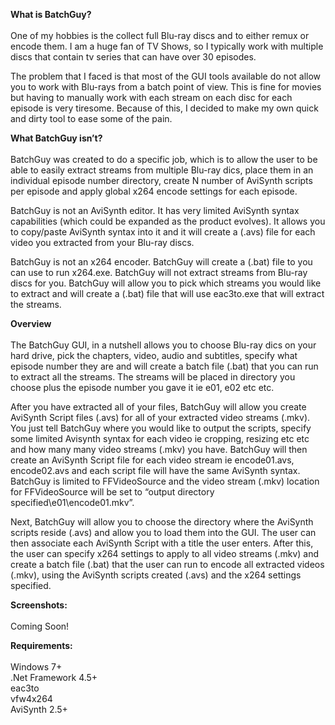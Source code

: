 <b>What is BatchGuy?</b>
<br><br>
One of my hobbies is the collect full Blu-ray discs and to either remux or encode them.  I am a huge fan of TV Shows, so I typically work with multiple discs that contain tv series that can have over 30 episodes.


The problem that I faced is that most of the GUI tools available do not allow you to work with Blu-rays from a batch point of view.  This is fine for movies but having to manually work with each stream on each disc for each episode is very tiresome.  Because of this, I decided to make my own quick and dirty tool to ease some of the pain. 


<b>What BatchGuy isn’t?</b>
<br><br>
BatchGuy was created to do a specific job, which is to allow the user to be able to easily extract streams from multiple Blu-ray dics, place them in an individual episode number directory, create N number of AviSynth scripts per episode and apply global x264 encode settings for each episode.  


BatchGuy is not an AviSynth editor.  It has very limited AviSynth syntax capabilities (which could be expanded as the product evolves).  It allows you to copy/paste AviSynth syntax into it and it will create a (.avs) file for each video you extracted from your Blu-ray discs.


BatchGuy is not an x264 encoder.  BatchGuy will create a (.bat) file to you can use to run x264.exe.  BatchGuy will not extract streams from Blu-ray discs for you.  BatchGuy will allow you to pick which streams you would like to extract and will create a (.bat) file that will use eac3to.exe that will extract the streams.


<b>Overview</b>
<br><br>
The BatchGuy GUI, in a nutshell allows you to choose Blu-ray dics on your hard drive, pick the chapters, video, audio and subtitles, specify what episode number they are and will create a batch file (.bat) that you can run to extract all the streams.  The streams will be placed in directory you choose plus the episode number you gave it ie e01, e02 etc etc.


After you have extracted all of your files, BatchGuy will allow you create AviSynth Script files (.avs) for all of your extracted video streams (.mkv).  You just tell BatchGuy where you would like to output the scripts, specify some limited Avisynth syntax for each video ie cropping, resizing etc etc and how many many video streams (.mkv) you have.  BatchGuy will then create an AviSynth Script file for each video stream ie encode01.avs, encode02.avs and each script file will have the same AviSynth syntax.  BatchGuy is limited to FFVideoSource and the video stream (.mkv) location for FFVideoSource will be set to “output directory specified\e01\encode01.mkv”.


Next, BatchGuy will allow you to choose the directory where the AviSynth scripts reside (.avs) and allow you to load them into the GUI.  The user can then associate each AviSynth Script with a title the user enters.  After this, the user can specify x264 settings to apply to all video streams (.mkv) and create a batch file (.bat) that the user can run to encode all extracted videos (.mkv), using the AviSynth scripts created (.avs) and the x264 settings specified.


<b>Screenshots:</b>
<br><br>
Coming Soon!


<b>Requirements:</b>
<br><br>
Windows 7+<br>
.Net Framework 4.5+<br>
eac3to<br>
vfw4x264<br>
AviSynth 2.5+<br>
